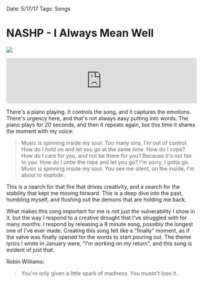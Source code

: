 Date: 5/17/17
Tags: Songs

# NASHP - I Always Mean Well

![](https://f4.bcbits.com/img/a2716411442_10.jpg)

<iframe style="border: 0; width: 100%; height: 120px;" src="https://bandcamp.com/EmbeddedPlayer/track=1247416950/size=large/bgcol=ffffff/linkcol=63b2cc/tracklist=false/artwork=none/transparent=true/" seamless><a href="http://nashp.bandcamp.com/track/i-always-mean-well">I Always Mean Well by nashp</a></iframe> 

<br>

There's a piano playing. It controls the song, and it captures the emotions. There's urgency here, and that's not always easy putting into words. The piano plays for 20 seconds, and then it repeats again, but this time it shares the moment with my voice:

> Music is spinning inside my soul. Too many sins, I'm out of control. How do I hold on and let you go at the same time. How do I cope? How do I care for you, and not be there for you? Because it's not fair to you. How do I untie the rope and let you go? I'm sorry, I gotta go. Music is spinning inside my soul. You see me silent, on the inside, I'm about to explode.

This is a search for that fire that drives creativity, and a search for the stability that kept me moving forward. This is a deep dive into the past, humbling myself, and flushing out the demons that are holding me back.

What makes this song important for me is not just the vulnerability I show in it, but the way I respond to a creative drought that I've struggled with for many months: I respond by releasing a 8 minute song, possibly the longest one of I've ever made. Creating this song felt like a "finally" moment, as if the valve was finally opened for the words to start pouring out. The theme lyrics I wrote in January were, "I'm working on my return", and this song is evident of just that.

Robin Williams:

> You're only given a little spark of madness. You mustn't lose it.

